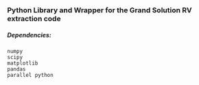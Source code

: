 ### Python Library and Wrapper for the Grand Solution RV extraction code

##### Dependencies:
```
numpy
scipy
matplotlib
pandas
parallel python
```
